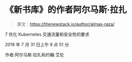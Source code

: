 # 《新书库》的作者阿尔马斯·拉扎

> 原文：<https://thenewstack.io/author/almas-raza/>

7 优化 Kubernetes 交通流量和安全性的要求

2019 年 7 月 31 日上午 9 点 51 分

作者:阿尔马斯·拉扎和约翰·艾伦